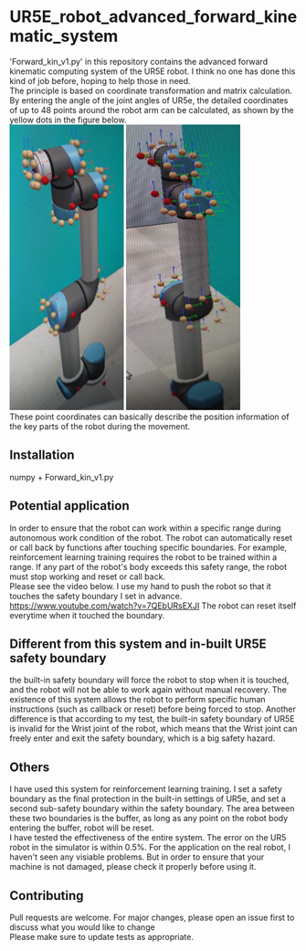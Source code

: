 # UR5E_robot_advanced_forward_kinematic_system
'Forward_kin_v1.py' in this repository contains the advanced forward kinematic computing system of the UR5E robot. I think no one has done this kind of job before, hoping to help those in need.\
The principle is based on coordinate transformation and matrix calculation. By entering the angle of the joint angles of UR5e, the detailed coordinates of up to 48 points around the robot arm can be calculated, as shown by the yellow dots in the figure below. \
<img src="https://github.com/wq13552463699/UR5E_robot_advanced_forward_kinematic_system/blob/main/Pic/Picture1.jpg" height="500" width="200" >
<img src="https://github.com/wq13552463699/UR5E_robot_advanced_forward_kinematic_system/blob/main/Pic/Picture2.jpg" height="500" width="200" >\
These point coordinates can basically describe the position information of the key parts of the robot during the movement.
  
## Installation
  numpy + Forward_kin_v1.py
  
## Potential application
In order to ensure that the robot can work within a specific range during autonomous work condition of the robot. The robot can automatically reset or call back by functions after touching specific boundaries. For example, reinforcement learning training requires the robot to be trained within a range. If any part of the robot's body exceeds this safety range, the robot must stop working and reset or call back.\
Please see the video below. I use my hand to push the robot so that it touches the safety boundary I set in advance.\
https://www.youtube.com/watch?v=7QEbURsEXJI
The robot can reset itself everytime when it touched the boundary.

## Different from this system and in-built UR5E safety boundary
the built-in safety boundary will force the robot to stop when it is touched, and the robot will not be able to work again without manual recovery. The existence of this system allows the robot to perform specific human instructions (such as callback or reset) before being forced to stop. Another difference is that according to my test, the built-in safety boundary of UR5E is invalid for the Wrist joint of the robot, which means that the Wrist joint can freely enter and exit the safety boundary, which is a big safety hazard.

## Others
I have used this system for reinforcement learning training. I set a safety boundary as the final protection in the built-in settings of UR5e, and set a second sub-safety boundary within the safety boundary. The area between these two boundaries is the buffer, as long as any point on the robot body entering the buffer, robot will be reset.\
I have tested the effectiveness of the entire system. The error on the UR5 robot in the simulator is within 0.5%. For the application on the real robot, I haven't seen any visiable problems. But in order to ensure that your machine is not damaged, please check it properly before using it.

## Contributing
Pull requests are welcome. For major changes, please open an issue first to discuss what you would like to change\
Please make sure to update tests as appropriate.
